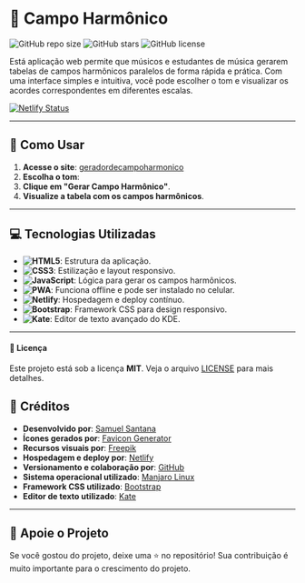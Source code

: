 # 🎵 Campo Harmônico

![GitHub repo size](https://img.shields.io/github/repo-size/samuelsantanaoficial/gerador-de-campo-harmonico?style=for-the-badge)
![GitHub stars](https://img.shields.io/github/stars/samuelsantanaoficial/gerador-de-campo-harmonico?style=for-the-badge)
![GitHub license](https://img.shields.io/github/license/samuelsantanaoficial/gerador-de-campo-harmonico?style=for-the-badge)

Está aplicação web permite que músicos e estudantes de música gerarem tabelas de campos harmônicos paralelos de forma rápida e prática. Com uma interface simples e intuitiva, você pode escolher o tom e visualizar os acordes correspondentes em diferentes escalas.

[![Netlify Status](https://api.netlify.com/api/v1/badges/d43683a8-c5a1-45c4-af45-69f86f206983/deploy-status)](https://app.netlify.com/projects/campoharmonico/deploys)

---

## 🚀 Como Usar

1. **Acesse o site**: [geradordecampoharmonico](https://geradordecampoharmonico.netlify.app/)
2. **Escolha o tom**:
3. **Clique em "Gerar Campo Harmônico"**.
4. **Visualize a tabela com os campos harmônicos**.

---

## 💻 Tecnologias Utilizadas

- **![HTML5](https://img.shields.io/badge/HTML5-E34F26?style=for-the-badge&logo=html5&logoColor=white)**: Estrutura da aplicação.
- **![CSS3](https://img.shields.io/badge/CSS3-1572B6?style=for-the-badge&logo=css3&logoColor=white)**: Estilização e layout responsivo.
- **![JavaScript](https://img.shields.io/badge/JavaScript-F7DF1E?style=for-the-badge&logo=javascript&logoColor=black)**: Lógica para gerar os campos harmônicos.
- **![PWA](https://img.shields.io/badge/PWA-5A0FC8?style=for-the-badge&logo=pwa&logoColor=white)**: Funciona offline e pode ser instalado no celular.
- **![Netlify](https://img.shields.io/badge/Netlify-00C7B7?style=for-the-badge&logo=netlify&logoColor=white)**: Hospedagem e deploy contínuo.
- **![Bootstrap](https://img.shields.io/badge/Bootstrap-7952B3?style=for-the-badge&logo=bootstrap&logoColor=white)**: Framework CSS para design responsivo.
- **![Kate](https://img.shields.io/badge/Kate-1D99F3?style=for-the-badge&logo=kde&logoColor=white)**: Editor de texto avançado do KDE.

---

#### 📄 Licença

Este projeto está sob a licença **MIT**. Veja o arquivo [LICENSE](LICENSE) para mais detalhes.

## 👏 Créditos

- **Desenvolvido por**: [Samuel Santana](https://github.com/samuelsantanaoficial)
- **Ícones gerados por**: [Favicon Generator](https://realfavicongenerator.net/)
- **Recursos visuais por**: [Freepik](https://br.freepik.com/)
- **Hospedagem e deploy por**: [Netlify](https://www.netlify.com/)
- **Versionamento e colaboração por**: [GitHub](https://github.com/)
- **Sistema operacional utilizado**: [Manjaro Linux](https://manjaro.org/)
- **Framework CSS utilizado**: [Bootstrap](https://getbootstrap.com/)
- **Editor de texto utilizado**: [Kate](https://kate-editor.org/)

---

## 🌟 Apoie o Projeto

Se você gostou do projeto, deixe uma ⭐ no repositório! Sua contribuição é muito importante para o crescimento do projeto.
